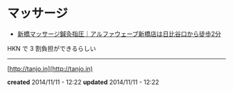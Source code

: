 # マッサージ

- [新橋マッサージ鍼灸指圧｜アルファウェーブ新橋店は日比谷口から徒歩2分](http://www.alpha-wave.jp/shinbashi/index.html)

HKN で 3 割負担ができるらしい

---

[http://tanjo.in](http://tanjo.in)

**created** 2014/11/11 - 12:22
**updated** 2014/11/11 - 12:22
